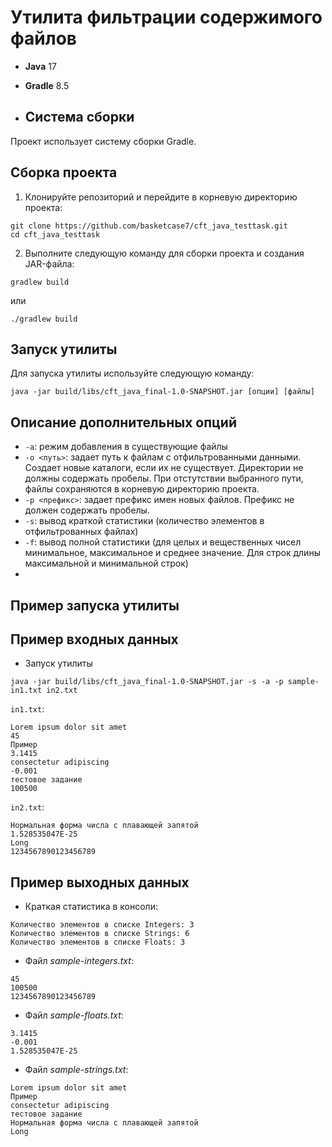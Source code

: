 # **Утилита фильтрации содержимого файлов**
- **Java** 17
- **Gradle** 8.5

- ## Система сборки
Проект использует систему сборки Gradle.

## Сборка проекта
1. Клонируйте репозиторий и перейдите в корневую директорию проекта:
```shell
git clone https://github.com/basketcase7/cft_java_testtask.git
cd cft_java_testtask
```
2. Выполните следующую команду для сборки проекта и создания JAR-файла:
```shell
gradlew build
```
или
```shell
./gradlew build
```
## Запуск утилиты
Для запуска утилиты используйте следующую команду:
```shell
java -jar build/libs/cft_java_final-1.0-SNAPSHOT.jar [опции] [файлы]
```
## Описание дополнительных опций
- `-a`: режим добавления в существующие файлы
- `-o <путь>`: задает путь к файлам с отфильтрованными данными. Создает новые каталоги, если их не существует. Директории не должны содержать пробелы. При отстутствии выбранного пути, файлы сохраняются в корневую директорию проекта.
- `-p <префикс>`: задает префикс имен новых файлов. Префикс не должен содержать пробелы.
- `-s`: вывод краткой статистики (количество элементов в отфильтрованных файлах)
- `-f`: вывод полной статистики (для целых и вещественных чисел минимальное, максимальное и среднее значение. Для строк длины максимальной и минимальной строк)
- 
## Пример запуска утилиты
## Пример входных данных
- Запуск утилиты
```
java -jar build/libs/cft_java_final-1.0-SNAPSHOT.jar -s -a -p sample- in1.txt in2.txt
```
`in1.txt`:
```text
Lorem ipsum dolor sit amet
45
Пример
3.1415
consectetur adipiscing
-0.001
тестовое задание
100500
```
`in2.txt`:
```text
Нормальная форма числа с плавающей запятой
1.528535047E-25
Long
1234567890123456789
```
## Пример выходных данных
- Краткая статистика в консоли:
```
Количество элементов в списке Integers: 3
Количество элементов в списке Strings: 6
Количество элементов в списке Floats: 3
```
- Файл *sample-integers.txt*:
```text
45
100500
1234567890123456789
```
- Файл *sample-floats.txt*:
```text
3.1415
-0.001
1.528535047E-25
```
- Файл *sample-strings.txt*:
```text
Lorem ipsum dolor sit amet
Пример
consectetur adipiscing
тестовое задание
Нормальная форма числа с плавающей запятой
Long
```
